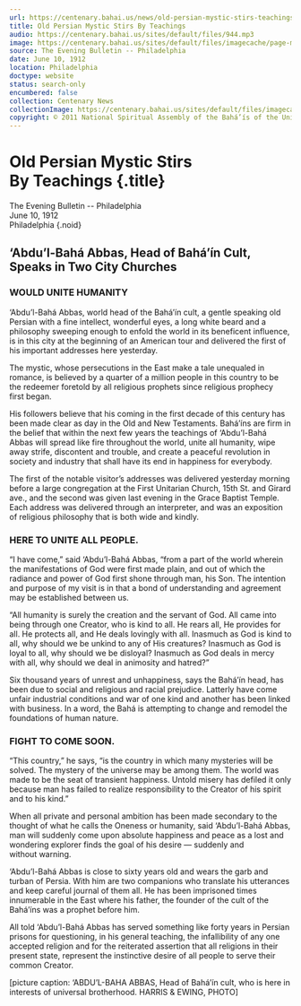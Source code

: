 ```yaml
---
url: https://centenary.bahai.us/news/old-persian-mystic-stirs-teachings
title: Old Persian Mystic Stirs By Teachings
audio: https://centenary.bahai.us/sites/default/files/944.mp3
image: https://centenary.bahai.us/sites/default/files/imagecache/page-main-image/images/press_clippings/06-10-1912%2CThe%20Evening%20Bulletin%20%28Philadelphia%29%2COld%20Persian%20Mystic%20Stirs%20by%20Teachings.png
source: The Evening Bulletin -- Philadelphia
date: June 10, 1912
location: Philadelphia
doctype: website
status: search-only
encumbered: false
collection: Centenary News
collectionImage: https://centenary.bahai.us/sites/default/files/imagecache/theme-image/main_image/abdulbaha-overview-small_0.jpg
copyright: © 2011 National Spiritual Assembly of the Bahá’ís of the United States
---
```



# Old Persian Mystic Stirs By Teachings {.title}

The Evening Bulletin -- Philadelphia  
June 10, 1912  
Philadelphia
{.noid}  



## ‘Abdu’l-Bahá Abbas, Head of Bahá’ín Cult, Speaks in Two City Churches

### WOULD UNITE HUMANITY

‘Abdu’l-Bahá Abbas, world head of the Bahá’ín cult, a gentle speaking old Persian with a fine intellect, wonderful eyes, a long white beard and a philosophy sweeping enough to enfold the world in its beneficent influence, is in this city at the beginning of an American tour and delivered the first of his important addresses here yesterday.

The mystic, whose persecutions in the East make a tale unequaled in romance, is believed by a quarter of a million people in this country to be the redeemer foretold by all religious prophets since religious prophecy first began.

His followers believe that his coming in the first decade of this century has been made clear as day in the Old and New Testaments. Bahá’íns are firm in the belief that within the next few years the teachings of ‘Abdu’l-Bahá Abbas will spread like fire throughout the world, unite all humanity, wipe away strife, discontent and trouble, and create a peaceful revolution in society and industry that shall have its end in happiness for everybody.

The first of the notable visitor’s addresses was delivered yesterday morning before a large congregation at the First Unitarian Church, 15th St. and Girard ave., and the second was given last evening in the Grace Baptist Temple. Each address was delivered through an interpreter, and was an exposition of religious philosophy that is both wide and kindly.

### HERE TO UNITE ALL PEOPLE.

“I have come,” said ‘Abdu’l-Bahá Abbas, “from a part of the world wherein the manifestations of God were first made plain, and out of which the radiance and power of God first shone through man, his Son. The intention and purpose of my visit is in that a bond of understanding and agreement may be established between us.

“All humanity is surely the creation and the servant of God. All came into being through one Creator, who is kind to all. He rears all, He provides for all. He protects all, and He deals lovingly with all. Inasmuch as God is kind to all, why should we be unkind to any of His creatures? Inasmuch as God is loyal to all, why should we be disloyal? Inasmuch as God deals in mercy with all, why should we deal in animosity and hatred?”

Six thousand years of unrest and unhappiness, says the Bahá’ín head, has been due to social and religious and racial prejudice. Latterly have come unfair industrial conditions and war of one kind and another has been linked with business. In a word, the Bahá is attempting to change and remodel the foundations of human nature.

### FIGHT TO COME SOON.

“This country,” he says, “is the country in which many mysteries will be solved. The mystery of the universe may be among them. The world was made to be the seat of transient happiness. Untold misery has defiled it only because man has failed to realize responsibility to the Creator of his spirit and to his kind.”

When all private and personal ambition has been made secondary to the thought of what he calls the Oneness or humanity, said ‘Abdu’l-Bahá Abbas, man will suddenly come upon absolute happiness and peace as a lost and wondering explorer finds the goal of his desire — suddenly and without warning.

‘Abdu’l-Bahá Abbas is close to sixty years old and wears the garb and turban of Persia. With him are two companions who translate his utterances and keep careful journal of them all. He has been imprisoned times innumerable in the East where his father, the founder of the cult of the Bahá’íns was a prophet before him.

All told ‘Abdu’l-Bahá Abbas has served something like forty years in Persian prisons for questioning, in his general teaching, the infallibility of any one accepted religion and for the reiterated assertion that all religions in their present state, represent the instinctive desire of all people to serve their common Creator.

\[picture caption: ‘ABDU’L-BAHA ABBAS, Head of Bahá’ín cult, who is here in interests of universal brotherhood. HARRIS & EWING, PHOTO\]